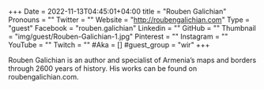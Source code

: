 +++
Date = 2022-11-13T04:45:01+04:00
title = "Rouben Galichian"
Pronouns = ""
Twitter = ""
Website = "http://roubengalichian.com"
Type = "guest"
Facebook = "rouben.galichian"
Linkedin = ""
GitHub = ""
Thumbnail = "img/guest/Rouben-Galichian-1.jpg"
Pinterest = ""
Instagram = ""
YouTube = ""
Twitch = ""
#Aka = []
#guest_group = "wir"
+++

Rouben Galichian is an author and specialist of Armenia’s maps and borders through 2600 years of history. His works can be found on roubengalichian.com.
